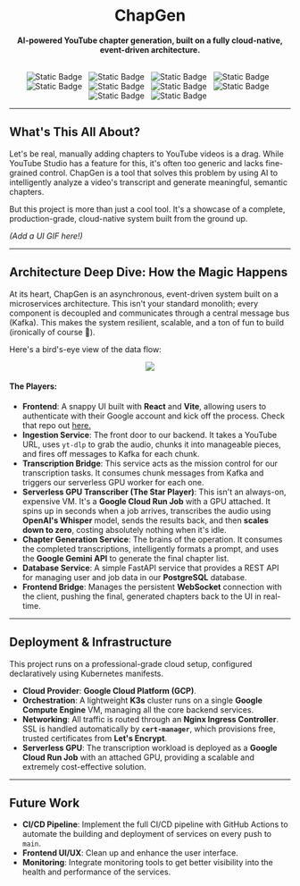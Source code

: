 <div align="center">
<h1 align="center">ChapGen</h1>
<p align="center">
<strong>AI-powered YouTube chapter generation, built on a fully cloud-native, event-driven architecture.</strong>
<br />
<br />
</p>
<span style="margin-top: 10px; width: 4rem; margin-right: 0.5rem;"><img alt="Static Badge" src="https://img.shields.io/badge/Python-3776AB?style=flat&logo=python&logoColor=%23ffffff&logoSize=auto"></span>
<span style="margin-top: 10px; width: 4rem; margin-right: 0.5rem;"><img alt="Static Badge" src="https://img.shields.io/badge/Kubernetes-f3f3f3?style=flat&logo=kubernetes&logoSize=auto"></span>
<span style="margin-top: 10px; width: 4rem; margin-right: 0.5rem;"><img alt="Static Badge" src="https://img.shields.io/badge/MinIO-61DAFB?style=flat&logo=minio&logoColor=%23000000&logoSize=auto"></span>
<span style="margin-top: 10px; width: 4rem; margin-right: 0.5rem;"><img alt="Static Badge" src="https://img.shields.io/badge/Docker-2496ED?style=flat&logo=docker&logoColor=%23ffffff&logoSize=auto"></span>
<span style="margin-top: 10px; width: 4rem; margin-right: 0.5rem;"><img alt="Static Badge" src="https://img.shields.io/badge/Kafka-20BEFF?style=flat&logo=apachekafka&logoColor=%23fffff&logoSize=auto"></span>
<span style="margin-top: 10px; width: 4rem; margin-right: 0.5rem;"><img alt="Static Badge" src="https://img.shields.io/badge/Gemini-8E75B2?style=flat&logo=googlegemini&logoColor=%23ffffff&logoSize=auto"></span>
<span style="margin-top: 10px; width: 4rem; margin-right: 0.5rem;"><img alt="Static Badge" src="https://img.shields.io/badge/HuggingFace-040404?style=flat&logo=huggingface&logoColor=%23FFD21E&logoSize=auto"></span>
<span style="margin-top: 10px; width: 4rem; margin-right: 0.5rem;"><img alt="Static Badge" src="https://img.shields.io/badge/GitHub Actions-2088FF?style=flat&logo=githubactions&logoColor=%23ffffff&logoSize=auto"></span>
<span style="margin-top: 10px; width: 4rem; margin-right: 0.5rem;"><img alt="Static Badge" src="https://img.shields.io/badge/Nginx-009639?style=flat&logo=nginx&logoColor=%23ffffff&logoSize=auto"></span>
<span style="margin-top: 10px; width: 4rem; margin-right: 0.5rem;"><img alt="Static Badge" src="https://img.shields.io/badge/Google Cloud-4285F4?style=flat&logo=googlecloud&logoColor=%23ffffff&logoSize=auto"></span>
</br>
</div>

-----

## What's This All About?

Let's be real, manually adding chapters to YouTube videos is a drag. While YouTube Studio has a feature for this, it's often too generic and lacks fine-grained control. ChapGen is a tool that solves this problem by using AI to intelligently analyze a video's transcript and generate meaningful, semantic chapters.

But this project is more than just a cool tool. It's a showcase of a complete, production-grade, cloud-native system built from the ground up.

*(Add a UI GIF here\!)*

-----

## Architecture Deep Dive: How the Magic Happens

At its heart, ChapGen is an asynchronous, event-driven system built on a microservices architecture. This isn't your standard monolith; every component is decoupled and communicates through a central message bus (Kafka). This makes the system resilient, scalable, and a ton of fun to build (ironically of course 🤠).

Here's a bird's-eye view of the data flow:

<div align="center">
<img src="https://github.com/rkhatta1/ChapterGen/images/chapgen-arch.svg"> 
</div>

#### The Players:

  * **Frontend**: A snappy UI built with **React** and **Vite**, allowing users to authenticate with their Google account and kick off the process. Check that repo out [here.](https://github.com/rkhatta1/ChapterGenFrontend)
  * **Ingestion Service**: The front door to our backend. It takes a YouTube URL, uses `yt-dlp` to grab the audio, chunks it into manageable pieces, and fires off messages to Kafka for each chunk.
  * **Transcription Bridge**: This service acts as the mission control for our transcription tasks. It consumes chunk messages from Kafka and triggers our serverless GPU worker for each one.
  * **Serverless GPU Transcriber (The Star Player)**: This isn't an always-on, expensive VM. It's a **Google Cloud Run Job** with a GPU attached. It spins up in seconds when a job arrives, transcribes the audio using **OpenAI's Whisper** model, sends the results back, and then **scales down to zero**, costing absolutely nothing when it's idle.
  * **Chapter Generation Service**: The brains of the operation. It consumes the completed transcriptions, intelligently formats a prompt, and uses the **Google Gemini API** to generate the final chapter list.
  * **Database Service**: A simple FastAPI service that provides a REST API for managing user and job data in our **PostgreSQL** database.
  * **Frontend Bridge**: Manages the persistent **WebSocket** connection with the client, pushing the final, generated chapters back to the UI in real-time.

-----

## Deployment & Infrastructure

This project runs on a professional-grade cloud setup, configured declaratively using Kubernetes manifests.

  * **Cloud Provider**: **Google Cloud Platform (GCP)**.
  * **Orchestration**: A lightweight **K3s** cluster runs on a single **Google Compute Engine** VM, managing all the core backend services.
  * **Networking**: All traffic is routed through an **Nginx Ingress Controller**. SSL is handled automatically by **`cert-manager`**, which provisions free, trusted certificates from **Let's Encrypt**.
  * **Serverless GPU**: The transcription workload is deployed as a **Google Cloud Run Job** with an attached GPU, providing a scalable and extremely cost-effective solution.

-----

## Future Work

  * **CI/CD Pipeline**: Implement the full CI/CD pipeline with GitHub Actions to automate the building and deployment of services on every push to `main`.
  * **Frontend UI/UX**: Clean up and enhance the user interface.
  * **Monitoring**: Integrate monitoring tools to get better visibility into the health and performance of the services.